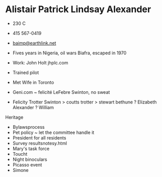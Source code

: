 # Alistair Patrick Lindsay Alexander


* 230 C
* 415 567-0419
* baimp@earthlink.net
* Fives years in Nigeria, oil wars Biafra, escaped in 1970
* Work: John Holt jhplc.com
* Trained pilot
* Met Wife in Toronto

* Geni.com ~ felicité LeFebre Swinton, no sweat
* Felicity Trotter Swinton > coutts trotter > stewart bethune ? Elizabeth Alexander ? William 

Heritage

* Bylawsprocess
* Pet policy ~ let the committee handle it
* President for all residents
* Survey resultsnotesy.html
* Mary's task force
* Toucht
* Night binoculars
* Picasso event
* Simone
